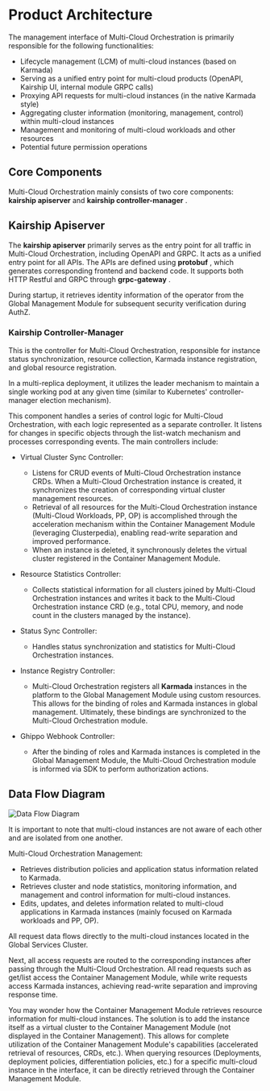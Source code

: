 # Product Architecture

The management interface of Multi-Cloud Orchestration is primarily responsible for the following functionalities:

- Lifecycle management (LCM) of multi-cloud instances (based on Karmada)
- Serving as a unified entry point for multi-cloud products (OpenAPI, Kairship UI, internal module GRPC calls)
- Proxying API requests for multi-cloud instances (in the native Karmada style)
- Aggregating cluster information (monitoring, management, control) within multi-cloud instances
- Management and monitoring of multi-cloud workloads and other resources
- Potential future permission operations

## Core Components

Multi-Cloud Orchestration mainly consists of two core components: __kairship apiserver__ and __kairship controller-manager__ .

## Kairship Apiserver

The __kairship apiserver__ primarily serves as the entry point for all traffic in Multi-Cloud Orchestration,
including OpenAPI and GRPC. It acts as a unified entry point for all APIs. The APIs are defined using
 __protobuf__ , which generates corresponding frontend and backend code. It supports both HTTP Restful
and GRPC through __grpc-gateway__ .

During startup, it retrieves identity information of the operator from the Global Management Module for subsequent security verification during AuthZ.

<!-- Stateless service, specific interfaces to be supplemented (currently simple) -->

### Kairship Controller-Manager

This is the controller for Multi-Cloud Orchestration, responsible for instance status synchronization,
resource collection, Karmada instance registration, and global resource registration.

In a multi-replica deployment, it utilizes the leader mechanism to maintain a single working pod
at any given time (similar to Kubernetes' controller-manager election mechanism).

This component handles a series of control logic for Multi-Cloud Orchestration, with each logic
represented as a separate controller. It listens for changes in specific objects through the
list-watch mechanism and processes corresponding events. The main controllers include:

- Virtual Cluster Sync Controller:
    - Listens for CRUD events of Multi-Cloud Orchestration instance CRDs. When a Multi-Cloud Orchestration
      instance is created, it synchronizes the creation of corresponding virtual cluster management resources.
    - Retrieval of all resources for the Multi-Cloud Orchestration instance (Multi-Cloud Workloads, PP, OP)
      is accomplished through the acceleration mechanism within the Container Management Module
      (leveraging Clusterpedia), enabling read-write separation and improved performance.
    - When an instance is deleted, it synchronously deletes the virtual cluster registered
      in the Container Management Module.

- Resource Statistics Controller:
    - Collects statistical information for all clusters joined by Multi-Cloud Orchestration instances
      and writes it back to the Multi-Cloud Orchestration instance CRD (e.g., total CPU, memory,
      and node count in the clusters managed by the instance).

- Status Sync Controller:
    - Handles status synchronization and statistics for Multi-Cloud Orchestration instances.

- Instance Registry Controller:
    - Multi-Cloud Orchestration registers all __Karmada__ instances in the platform to the
      Global Management Module using custom resources. This allows for the binding of roles and
      Karmada instances in global management. Ultimately, these bindings are synchronized to
      the Multi-Cloud Orchestration module.

- Ghippo Webhook Controller:
    - After the binding of roles and Karmada instances is completed in the Global Management Module,
      the Multi-Cloud Orchestration module is informed via SDK to perform authorization actions.

## Data Flow Diagram

![Data Flow Diagram](https://docs.daocloud.io/daocloud-docs-images/docs/kairship/images/arch_kairship_instance.jpg)

It is important to note that multi-cloud instances are not aware of each other and are isolated from one another.

Multi-Cloud Orchestration Management:

- Retrieves distribution policies and application status information related to Karmada.
- Retrieves cluster and node statistics, monitoring information, and management and
  control information for multi-cloud instances.
- Edits, updates, and deletes information related to multi-cloud applications in Karmada instances
  (mainly focused on Karmada workloads and PP, OP).

All request data flows directly to the multi-cloud instances located in the Global Services Cluster.

Next, all access requests are routed to the corresponding instances after passing through the
Multi-Cloud Orchestration. All read requests such as get/list access the Container Management Module,
while write requests access Karmada instances, achieving read-write separation and improving response time.

You may wonder how the Container Management Module retrieves resource information for multi-cloud instances.
The solution is to add the instance itself as a virtual cluster to the Container Management Module
(not displayed in the Container Management). This allows for complete utilization of the Container Management
Module's capabilities (accelerated retrieval of resources, CRDs, etc.). When querying resources
(Deployments, deployment policies, differentiation policies, etc.) for a specific multi-cloud instance
in the interface, it can be directly retrieved through the Container Management Module.
